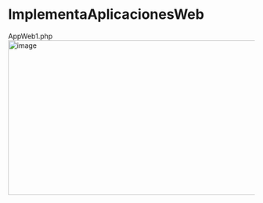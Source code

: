 # ImplementaAplicacionesWeb

AppWeb1.php
<img width="746" height="316" alt="image" src="https://github.com/user-attachments/assets/3e0dff3a-4522-4634-aa72-60b9e30ff0f5" />
